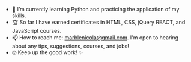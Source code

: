 - 🌱 I’m currently learning Python and practicing the application of my skills.
- 🏆 So far I have earned certificates in HTML, CSS, jQuery REACT, and JavaScript courses. 
- 📫 How to reach me: marblenicola@gmail.com. I'm open to hearing about any tips, suggestions, courses, and jobs! 
- 🤓 Keep up the good work! ✨
